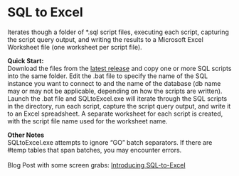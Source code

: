 # SQL to Excel
Iterates though a folder of *.sql script files, executing each script, capturing the script query output, and writing the results to a Microsoft Excel Worksheet file (one worksheet per script file).

<b>Quick Start:</b><br/>
Download the files from the <a href="https://github.com/BeginTry/SQLtoExcel/releases">latest release</a> and copy one or more SQL scripts into the same folder. Edit the .bat file to specify the name of the SQL instance you want to connect to and the name of the database (db name may or may not be applicable, depending on how the scripts are written). Launch the .bat file and SQLtoExcel.exe will iterate through the SQL scripts in the directory, run each script, capture the script query output, and write it to an Excel spreadsheet. A separate worksheet for each script is created, with the script file name used for the worksheet name.

<b>Other Notes</b><br/>
SQLtoExcel.exe attempts to ignore “GO” batch separators. If there are #temp tables that span batches, you may encounter errors.
<br/><br/>
Blog Post with some screen grabs: <a href="http://itsalljustelectrons.blogspot.com/2018/11/Introducing-SQL-to-Excel.html">Introducing SQL-to-Excel</a>
